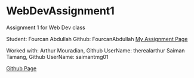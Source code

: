 # WebDevAssignment1
Assignment 1 for Web Dev class

Student: Fourcan Abdullah
Github: FourcanAbdullah
[My Assignment Page](https://fourcanabdullah.github.io/WebDevAssignment1/Fourcan.html)

Worked with:
Arthur Mouradian, Github UserName: therealarthur
Saiman Tamang, Github UserName: saimantmg01

[Github Page](https://therealarthur.github.io/PracticalWebDev.github.io)
